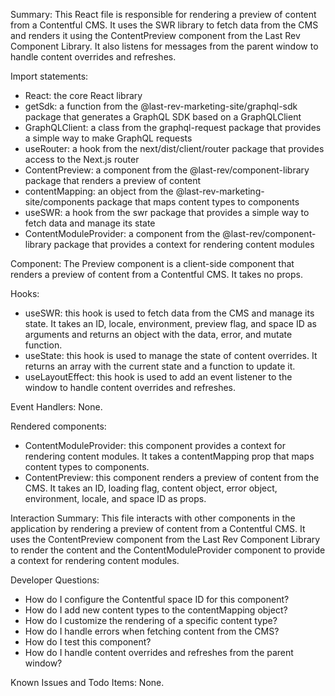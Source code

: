 Summary:
This React file is responsible for rendering a preview of content from a Contentful CMS. It uses the SWR library to fetch data from the CMS and renders it using the ContentPreview component from the Last Rev Component Library. It also listens for messages from the parent window to handle content overrides and refreshes.

Import statements:
- React: the core React library
- getSdk: a function from the @last-rev-marketing-site/graphql-sdk package that generates a GraphQL SDK based on a GraphQLClient
- GraphQLClient: a class from the graphql-request package that provides a simple way to make GraphQL requests
- useRouter: a hook from the next/dist/client/router package that provides access to the Next.js router
- ContentPreview: a component from the @last-rev/component-library package that renders a preview of content
- contentMapping: an object from the @last-rev-marketing-site/components package that maps content types to components
- useSWR: a hook from the swr package that provides a simple way to fetch data and manage its state
- ContentModuleProvider: a component from the @last-rev/component-library package that provides a context for rendering content modules

Component:
The Preview component is a client-side component that renders a preview of content from a Contentful CMS. It takes no props.

Hooks:
- useSWR: this hook is used to fetch data from the CMS and manage its state. It takes an ID, locale, environment, preview flag, and space ID as arguments and returns an object with the data, error, and mutate function.
- useState: this hook is used to manage the state of content overrides. It returns an array with the current state and a function to update it.
- useLayoutEffect: this hook is used to add an event listener to the window to handle content overrides and refreshes.

Event Handlers:
None.

Rendered components:
- ContentModuleProvider: this component provides a context for rendering content modules. It takes a contentMapping prop that maps content types to components.
- ContentPreview: this component renders a preview of content from the CMS. It takes an ID, loading flag, content object, error object, environment, locale, and space ID as props.

Interaction Summary:
This file interacts with other components in the application by rendering a preview of content from a Contentful CMS. It uses the ContentPreview component from the Last Rev Component Library to render the content and the ContentModuleProvider component to provide a context for rendering content modules.

Developer Questions:
- How do I configure the Contentful space ID for this component?
- How do I add new content types to the contentMapping object?
- How do I customize the rendering of a specific content type?
- How do I handle errors when fetching content from the CMS?
- How do I test this component?
- How do I handle content overrides and refreshes from the parent window?

Known Issues and Todo Items:
None.